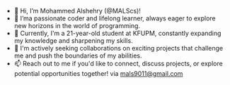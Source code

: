 - 👋 Hi, I’m Mohammed Alshehry (@MALScs)!
- 👀 I’ma passionate coder and lifelong learner, always eager to explore new horizons in the world of programming.
- 🌱 Currently, I'm a 21-year-old student at KFUPM, constantly expanding my knowledge and sharpening my skills.
- 💞️ I'm actively seeking collaborations on exciting projects that challenge me and push the boundaries of my abilities.
- 📫 Reach out to me if you'd like to connect, discuss projects, or explore potential opportunities together! via mals9011@gmail.com
<!---
MALScodes/MALScodes is a ✨ special ✨ repository because its `README.md` (this file) appears on your GitHub profile.
You can click the Preview link to take a look at your changes.
--->
